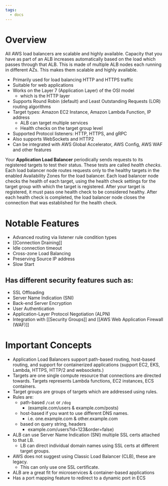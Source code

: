 ```yaml
---
tags:
  - docs
---
```

# Overview

All AWS load balancers are scalable and highly available. Capacity that you have as part of an ALB increases automatically based on the load which passes through that ALB. This is made of multiple ALB nodes each running in different AZs. This makes them scalable and highly available.

- Primarily used for load balancing HTTP and HTTPS traffic
- Suitable for web applications
- Works on the Layer 7 (Application Layer) of the OSI model
	- which is the HTTP layer
- Supports Round Robin (default) and Least Outstanding Requests (LOR) routing algorithms
- Target types: Amazon EC2 Instance, Amazon Lambda Function, IP address
	- ALB can target multiple services
	- Health checks on the target group level
- Supported Protocol listeners: HTTP, HTTPS, and gRPC
- Also supports WebSockets and HTTP2
- Can be integrated with AWS Global Accelerator, AWS Config, AWS WAF and other features

Your **Application Load Balancer** periodically sends requests to its registered targets to test their status. These tests are called _health checks_. Each load balancer node routes requests only to the healthy targets in the enabled Availability Zones for the load balancer. Each load balancer node checks the health of each target, using the health check settings for the target group with which the target is registered. After your target is registered, it must pass one health check to be considered healthy. After each health check is completed, the load balancer node closes the connection that was established for the health check.


# Notable Features

- Advanced routing via listener rule condition types
- [[Connection Draining]]
- Idle connection timeout
- Cross-zone Load Balancing
- Preserving Source IP address
- Slow Start

## Has different security features such as:

- SSL Offloading
- Server Name Indication (SNI)
- Back-end Server Encryption
- User Authentication
- Application-Layer Protocol Negotiation (ALPN)
- Integration with [[Security Groups]] and [[AWS Web Application Firewall (WAF)]]

# Important Concepts

- Application Load Balancers support path-based routing, host-based routing, and support for containerized applications (support EC2, EKS, Lambda, HTTPS, HTTP/2 and websockets.)
- Targets are one single compute resource that connections are directed towards. Targets represents Lambda functions, EC2 instances, ECS containers.
- Target groups are groups of targets which are addressed using rules.
- Rules are:
    - path-based `/cat` or `/dog`
        - (example.com/users & example.com/posts)
    - host-based if you want to use different DNS names.
        - i.e. one.example.com & other.example.com
    - based on query string, headers
        - example.com/users?id=123&order=false)
-   ALB can use Server Name Indication (SNI) multiple SSL certs attached to that LB.
    - LB can direct individual domain names using SSL certs at different target groups.
- AWS does not suggest using Classic Load Balancer (CLB), these are legacy.
    - This can only use one SSL certificate.
- ALB are a great fit for microservices & container-based applications
- Has a port mapping feature to redirect to a dynamic port in ECS